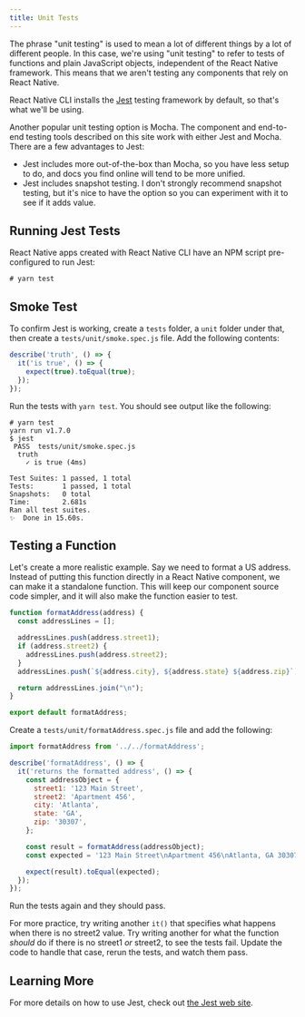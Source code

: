 ```yaml
---
title: Unit Tests
---
```


The phrase "unit testing" is used to mean a lot of different things by a lot of different people. In this case, we're using "unit testing" to refer to tests of functions and plain JavaScript objects, independent of the React Native framework. This means that we aren't testing any components that rely on React Native.

React Native CLI installs the [Jest][jest] testing framework by default, so that's what we'll be using.

Another popular unit testing option is Mocha. The component and end-to-end testing tools described on this site work with either Jest and Mocha. There are a few advantages to Jest:

- Jest includes more out-of-the-box than Mocha, so you have less setup to do, and docs you find online will tend to be more unified.
- Jest includes snapshot testing. I don't strongly recommend snapshot testing, but it's nice to have the option so you can experiment with it to see if it adds value.

## Running Jest Tests

React Native apps created with React Native CLI have an NPM script pre-configured to run Jest:

```
# yarn test
```

## Smoke Test

To confirm Jest is working, create a `tests` folder, a `unit` folder under that, then create a `tests/unit/smoke.spec.js` file. Add the following contents:

```javascript
describe('truth', () => {
  it('is true', () => {
    expect(true).toEqual(true);
  });
});
```

Run the tests with `yarn test`. You should see output like the following:

```
# yarn test
yarn run v1.7.0
$ jest
 PASS  tests/unit/smoke.spec.js
  truth
    ✓ is true (4ms)

Test Suites: 1 passed, 1 total
Tests:       1 passed, 1 total
Snapshots:   0 total
Time:        2.681s
Ran all test suites.
✨  Done in 15.60s.
```

## Testing a Function

Let's create a more realistic example. Say we need to format a US address. Instead of putting this function directly in a React Native component, we can make it a standalone function. This will keep our component source code simpler, and it will also make the function easier to test.

```javascript
function formatAddress(address) {
  const addressLines = [];

  addressLines.push(address.street1);
  if (address.street2) {
    addressLines.push(address.street2);
  }
  addressLines.push(`${address.city}, ${address.state} ${address.zip}`);

  return addressLines.join("\n");
}

export default formatAddress;
```

Create a `tests/unit/formatAddress.spec.js` file and add the following:

```javascript
import formatAddress from '../../formatAddress';

describe('formatAddress', () => {
  it('returns the formatted address', () => {
    const addressObject = {
      street1: '123 Main Street',
      street2: 'Apartment 456',
      city: 'Atlanta',
      state: 'GA',
      zip: '30307',
    };

    const result = formatAddress(addressObject);
    const expected = '123 Main Street\nApartment 456\nAtlanta, GA 30307';

    expect(result).toEqual(expected);
  });
});
```

Run the tests again and they should pass.

For more practice, try writing another `it()` that specifies what happens when there is no street2 value. Try writing another for what the function *should* do if there is no street1 *or* street2, to see the tests fail. Update the code to handle that case, rerun the tests, and watch them pass.

## Learning More

For more details on how to use Jest, check out [the Jest web site][jest].

[jest]: https://jestjs.io/
